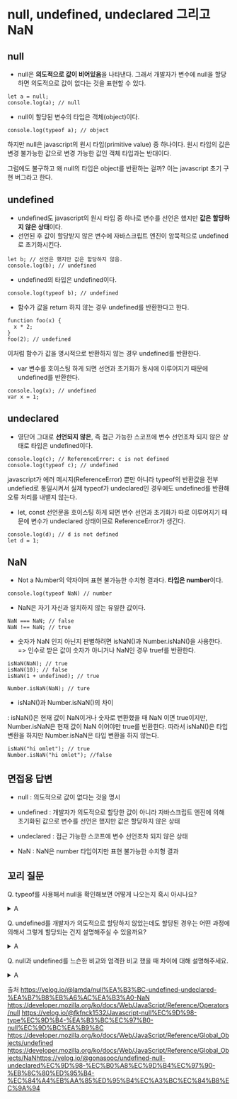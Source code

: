 # null, undefined, undeclared 그리고 NaN

## null

- null은 **의도적으로 값이 비어있음**을 나타낸다. 그래서 개발자가 변수에 null을 할당하면 의도적으로 값이 없다는 것을 표현할 수 있다.

```
let a = null;
console.log(a); // null
```

- null이 할당된 변수의 타입은 객체(object)이다.

```
console.log(typeof a); // object
```

하지만 null은 javascript의 원시 타입(primitive value) 중 하나이다. 원시 타입의 값은 변경 불가능한 값으로 변경 가능한 값인 객체 타입과는 반대이다. 

그럼에도 불구하고 왜 null의 타입은 object를 반환하는 걸까? 이는 javascript 초기 구현 버그라고 한다.

## undefined

- undefined도 javascript의 원시 타입 중 하나로 변수를 선언은 했지만 **값은 할당하지 않은 상태**이다.
- 선언된 후 값이 할당받지 않은 변수에 자바스크립트 엔진이 암묵적으로 undefined로 초기화시킨다.

```
let b; // 선언은 했지만 값은 할당하지 않음.
console.log(b); // undefined
```

- undefined의 타입은 undefined이다.

```
console.log(typeof b); // undefined
```

- 함수가 값을 return 하지 않는 경우 undefined를 반환한다고 한다. 

```
function foo(x) {
  x * 2;
}
foo(2); // undefined
```

이처럼 함수가 값을 명시적으로 반환하지 않는 경우 undefined를 반환한다.


- var 변수를 호이스팅 하게 되면 선언과 초기화가 동시에 이루어지기 때문에 undefined를 반환한다.

```
console.log(x); // undefined
var x = 1;
```

## undeclared

- 영단어 그대로 **선언되지 않은**, 즉 접근 가능한 스코프에 변수 선언조차 되지 않은 상태로 타입은 undefined이다.

```
console.log(c); // ReferenceError: c is not defined
console.log(typeof c); // undefined
```

javascript가 에러 메시지(ReferenceError) 뿐만 아니라 typeof의 반환값을 전부 undefied로 통일시켜서 실제 typeof가 undeclared인 경우에도 undefined를 반환해 오류 처리를 내뱉지 않는다.

- let, const 선언문을 호이스팅 하게 되면 변수 선언과 초기화가 따로 이루어지기 때문에 변수가 undeclared 상태이므로 ReferenceError가 생긴다.

```
console.log(d); // d is not defined
let d = 1;
```

## NaN

- Not a Number의 약자이며 표현 불가능한 수치형 결과다. **타입은 number**이다.

```
console.log(typeof NaN) // number
```

- NaN은 자기 자신과 일치하지 않는 유일한 값이다.

```
NaN === NaN; // false
NaN !== NaN; // true
```

- 숫자가 NaN 인지 아닌지 판별하려면 isNaN()과 Number.isNaN()을 사용한다. => 인수로 받은 값이 숫자가 아니거나 NaN인 경우 truef를 반환한다.

```
isNaN(NaN); // true
isNaN(10); // false
isNaN(1 + undefined); // true

Number.isNaN(NaN); // ture
```

- isNaN()과 Number.isNaN()의 차이

: isNaN()은 현재 값이 NaN이거나 숫자로 변환했을 때 NaN 이면 true이지만, Number.isNaN은 현재 값이 NaN 이어야만 true를 반환한다. 따라서 isNaN()은 타입 변환을 하지만 Number.isNaN은 타입 변환을 하지 않는다.

```
isNaN("hi omlet"); // true
Number.isNaN("hi omlet"); //false
```

## 면접용 답변
- null : 의도적으로 값이 없다는 것을 명시

- undefined : 개발자가 의도적으로 할당한 값이 아니라 자바스크립트 엔진에 의해 초기화된 값으로 변수를 선언은 했지만 값은 할당하지 않은 상태

- undeclared : 접근 가능한 스코프에 변수 선언조차 되지 않은 상태

- NaN : NaN은 number 타입이지만 표현 불가능한 수치형 결과

## 꼬리 질문 

Q. typeof를 사용해서 null을 확인해보면 어떻게 나오는지 혹시 아시나요?

<details>

<summary>A</summary> 

object가 반환이 되고 이는 자바스크립트의 초기 설계 결함으로 현재까지 수정되지 않은 상태입니다.

</details>

Q. undefined를 개발자가 의도적으로 할당하지 않았는데도 할당된 경우는 어떤 과정에 의해서 그렇게 할당되는 건지 설명해주실 수 있을까요?

<details>

<summary>A</summary> 

개발자가 변수를 선언하게 되면 자바스크립트 엔진은 선언된 변수에 의해 확보된 메모리 공간에 값이 할당될 때까지 내버려 두지 않고(대부분 쓰레기 값(garbage value)이 들어있음) undefined로 초기화합니다.

이처럼 undefined는 null과 달리 개발자가 의도적으로 할당한 값이 아닌 자바스크립트 엔진에 의해 암묵적으로 초기화된 값이므로 의도적으로 값이 없다는 것을 명시하고 싶은 경우는 undefined가 아닌 null을 할당하는 것을 권장합니다. 

</details>

Q. null과 undefined를 느슨한 비교와 엄격한 비교 했을 때 차이에 대해 설명해주세요.

<details>

<summary>A</summary> 

동등 연산자(==)는 자료형이 다르면 자료형을 같게 해서 비교하는 연산자이므로 null과 undefined를 동등 연산자로 비교하면 둘 다 값이 없으니 true가 되지만 자료형까지 비교하는 일치 연산자(===)로 비교하게 되면 null은 의도적으로 빈 값이 들어간 object이므로 false가 됩니다.

</details>

출처
https://velog.io/@lamda/null%EA%B3%BC-undefined-undeclared-%EA%B7%B8%EB%A6%AC%EA%B3%A0-NaN
https://developer.mozilla.org/ko/docs/Web/JavaScript/Reference/Operators/null
https://velog.io/@fkfnck1532/Javascript-null%EC%9D%98-type%EC%9D%B4-%EA%B3%BC%EC%97%B0-null%EC%9D%BC%EA%B9%8C
https://developer.mozilla.org/ko/docs/Web/JavaScript/Reference/Global_Objects/undefined
https://developer.mozilla.org/ko/docs/Web/JavaScript/Reference/Global_Objects/NaNhttps://velog.io/@gonasooc/undefined-null-undeclared%EC%9D%98-%EC%B0%A8%EC%9D%B4%EC%97%90-%EB%8C%80%ED%95%B4-%EC%84%A4%EB%AA%85%ED%95%B4%EC%A3%BC%EC%84%B8%EC%9A%94